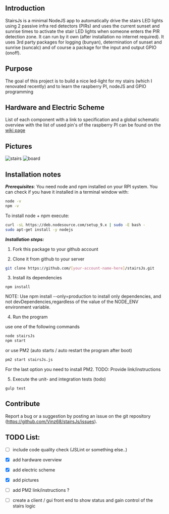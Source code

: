 ## Introduction
StairsJs is a minimal NodeJS app to automatically drive the stairs LED lights using 2 passive infra red detectors (PIRs) and uses the current sunset and sunrise times to activate the stair LED lights when someone enters the PIR detection zone.
It can run by it own (after installation no internet required). It uses 3rd party packages for logging (bunyan), determination of sunset and sunrise (suncalc) and of course a package for the input and output GPIO (onoff).

## Purpose 
The goal of this project is to build a nice led-light for my stairs (which I renovated recently) and to learn the raspberry PI, nodeJS and GPIO programming


## Hardware and Electric Scheme
List of each component with a link to specification and a global schematic overview with the list of used pin's of the raspberry PI can be found on the [wiki page](https://github.com/Vinz68/stairsJs/wiki)


## Pictures
![stairs](https://github.com/Vinz68/stairsJs/blob/master/doc/picture400.jpg) 
![board](https://github.com/Vinz68/stairsJs/blob/master/doc/board400.jpg) 

## Installation notes

***Prerequisites***: You need node and npm installed on your RPI system. You can check if you have it installed in a terminal window with:

``` bash
node -v
npm -v
```

To install node + npm execute:
``` bash
curl -sL https://deb.nodesource.com/setup_9.x | sudo -E bash -
sudo apt-get install -y nodejs
```

***Installation steps:***

1. Fork this package to your github account


2. Clone it from github to your server 
``` bash
git clone https://github.com/[your-account-name-here]/stairsJs.git
```


3. Install its dependencies 
```
npm install
```
NOTE: Use npm install --only=production to install only dependencies, and not devDependencies,regardless of the value of the NODE_ENV environment variable.


4. Run the program

use one of the following commands
``` bash
node stairsJs
npm start
```
or use PM2 (auto starts / auto restart the program after boot)
``` bash
pm2 start stairsJs.js
```
For the last option you need to install PM2. TODO: Provide link/instructions


5. Execute the unit- and integration tests (todo)
```
gulp test
```

## Contribute

Report a bug or a suggestion by posting an issue on the git repository (https://github.com/Vinz68/stairsJs/issues).

 
## TODO List:
 - [ ] include code quality check (JSLint or something else..)     
 - [x] add hardware overview
 - [x] add electric scheme
 - [x] add pictures
 - [ ] add PM2 link/instructions ?
 - [ ] create a client / gui front end to show status and gain control of the stairs logic

 



